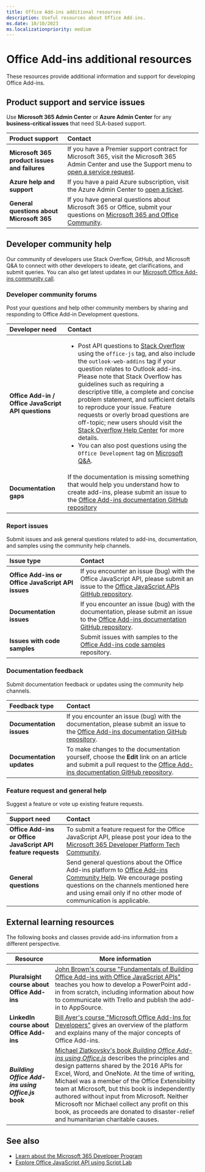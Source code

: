 ```yaml
---
title: Office Add-ins additional resources
description: Useful resources about Office Add-ins.
ms.date: 10/10/2023
ms.localizationpriority: medium
---
```


# Office Add-ins additional resources

These resources provide additional information and support for developing Office Add-ins.

## Product support and service issues

Use **Microsoft 365 Admin Center** or **Azure Admin Center**  for any **business-critical issues** that need SLA-based support.

| Product support | Contact |
|:------------|:------------|
| **Microsoft 365 product issues and failures** | If you have a Premier support contract for Microsoft 365, visit the Microsoft 365 Admin Center and use the Support menu to [open a service request](https://admin.microsoft.com/). |
| **Azure help and support** | If you have a paid Azure subscription, visit the Azure Admin Center to [open a ticket](https://ms.portal.azure.com/#blade/Microsoft_Azure_Support/HelpAndSupportBlade/newsupportreq). |
| **General questions about Microsoft 365** | If you have general questions about Microsoft 365 or Office, submit your questions on [Microsoft 365 and Office Community](https://answers.microsoft.com).|

## Developer community help

Our community of developers use Stack Overflow, GitHub, and Microsoft Q&A to connect with other developers to ideate, get clarifications, and submit queries. You can also get latest updates in our [Microsoft Office Add-ins community call](../overview/office-add-ins-community-call.md).

### Developer community forums

Post your questions and help other community members by sharing and responding to Office Add-in Development questions.

| Developer need | Contact |
|:---------------------|:---------------|
| **Office Add-in / Office JavaScript API questions** | <ul> <li> Post API questions to [Stack Overflow](https://stackoverflow.com/questions/tagged/office-js) using the `office-js` tag, and also include the `outlook-web-addins` tag if your question relates to Outlook add-ins. Please note that Stack Overflow has guidelines such as requiring a descriptive title, a complete and concise problem statement, and sufficient details to reproduce your issue. Feature requests or overly broad questions are off-topic; new users should visit the [Stack Overflow Help Center](https://stackoverflow.com/help/how-to-ask) for more details. </li> <li> You can also post questions using the `Office Development` tag on [Microsoft Q&A](https://aka.ms/office-addins-dev-questions).</li></ul> |
| **Documentation gaps** | If the documentation is missing something that would help you understand how to create add-ins, please submit an issue to the [Office Add-ins documentation GitHub repository](https://github.com/officedev/office-js-docs-pr/issues)|

### Report issues

Submit issues and ask general questions related to add-ins, documentation, and samples using the community help channels.

| Issue type | Contact |
|:----------------------|:------------|
| **Office Add-ins or Office JavaScript API issues** | If you encounter an issue (bug) with the Office JavaScript API, please submit an issue to the [Office JavaScript APIs GitHub repository](https://github.com/officedev/office-js/issues).|
|**Documentation issues**| If you encounter an issue (bug) with the documentation, please submit an issue to the [Office Add-ins documentation GitHub repository](https://github.com/officedev/office-js-docs-pr/issues).|
| **Issues with code samples** | Submit issues with samples to the [Office Add-ins code samples](https://github.com/OfficeDev/Office-Add-in-samples) repository. |

### Documentation feedback

Submit documentation feedback or updates using the community help channels.

| Feedback type | Contact |
|:--------------------------|:--------------------------|
|**Documentation issues**| If you encounter an issue (bug) with the documentation, please submit an issue to the [Office Add-ins documentation GitHub repository](https://github.com/officedev/office-js-docs-pr/issues).|
|**Documentation updates**| To make changes to the documentation yourself, choose the **Edit** link on an article and submit a pull request to the [Office Add-ins documentation GitHub repository](https://github.com/officedev/office-js-docs-pr).|

### Feature request and general help

Suggest a feature or vote up existing feature requests.

| Support need | Contact |
|:----------------------|:------------|
|**Office Add-ins or Office JavaScript API feature requests**| To submit a feature request for the Office JavaScript API, please post your idea to the [Microsoft 365 Developer Platform Tech Community](https://aka.ms/m365dev-suggestions).|
| **General questions** | Send general questions about the Office Add-ins platform to [Office Add-ins Community Help](mailto:officeaddinsdev@microsoft.com). We encourage posting questions on the channels mentioned here and using email only if no other mode of communication is applicable. |

## External learning resources

The following books and classes provide add-ins information from a different perspective.

|Resource|More information|
|-----------------|------------|
|**Pluralsight course about Office Add-ins**| [John Brown's course "Fundamentals of Building Office Add-ins with Office JavaScript APIs"](https://www.pluralsight.com/courses/build-office-addins-js-api) teaches you how to develop a PowerPoint add-in from scratch, including information about how to communicate with Trello and publish the add-in to AppSource.|
|**LinkedIn course about Office Add-ins**| [Bill Ayer's course "Microsoft Office Add-Ins for Developers"](https://www.linkedin.com/learning/microsoft-office-add-ins-for-developers/microsoft-office-add-ins?u=3322) gives an overview of the platform and explains many of the major concepts of Office Add-ins.|
|***Building Office Add-ins using Office.js* book**| [Michael Zlatkovsky's book *Building Office Add-ins using Office.js*](https://leanpub.com/buildingofficeaddins) describes the principles and design patterns shared by the 2016 APIs for Excel, Word, and OneNote. At the time of writing, Michael was a member of the Office Extensibility team at Microsoft, but this book is independently authored without input from Microsoft. Neither Microsoft nor Michael collect any profit on this book, as proceeds are donated to disaster-relief and humanitarian charitable causes.|

## See also

- [Learn about the Microsoft 365 Developer Program](https://aka.ms/m365devprogram)
- [Explore Office JavaScript API using Script Lab](../overview/explore-with-script-lab.md)

